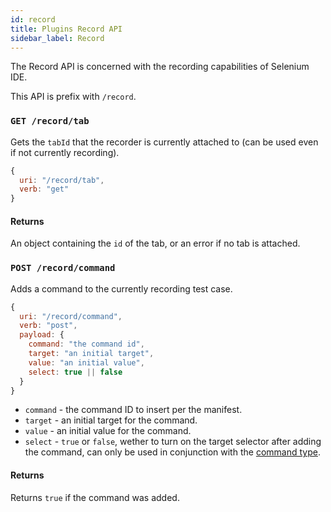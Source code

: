 ```yaml
---
id: record
title: Plugins Record API
sidebar_label: Record
---
```


The Record API is concerned with the recording capabilities of Selenium IDE.  

This API is prefix with `/record`.  

### `GET /record/tab`

Gets the `tabId` that the recorder is currently attached to (can be used even if not currently recording).

```js
{
  uri: "/record/tab",
  verb: "get"
}
```

#### Returns

An object containing the `id` of the tab, or an error if no tab is attached.

### `POST /record/command`

Adds a command to the currently recording test case.

```js
{
  uri: "/record/command",
  verb: "post",
  payload: {
    command: "the command id",
    target: "an initial target",
    value: "an initial value",
    select: true || false
  }
}
```

- `command` - the command ID to insert per the manifest.
- `target` - an initial target for the command.
- `value` - an initial value for the command.
- `select` - `true` or `false`, wether to turn on the target selector after adding the command, can only be used in conjunction with the [command type](../../plugins/plugins-getting-started#commands).

#### Returns

Returns `true` if the command was added.
